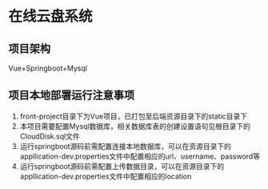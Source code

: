 # 在线云盘系统

## 项目架构

Vue+Springboot+Mysql

## 项目本地部署运行注意事项

1. front-project目录下为Vue项目，已打包至后端资源目录下的static目录下
2. 本项目需要配置Mysql数据库，相关数据库表的创建设置语句见根目录下的CloudDisk.sql文件
3. 运行springboot源码前需配置连接本地数据库，可以在资源目录下的appllication-dev.properties文件中配置相应的url、username、password等
4. 运行springboot源码前需配置上传数据目录，可以在资源目录下的appllication-dev.properties文件中配置相应的location
